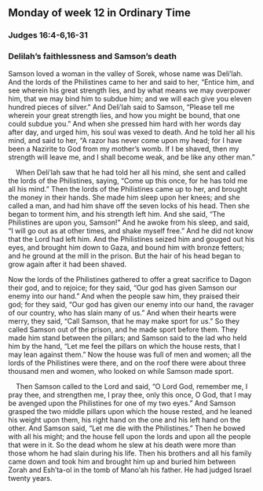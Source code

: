 ## Monday of week 12 in Ordinary Time

### Judges 16:4-6,16-31

### Delilah’s faithlessness and Samson’s death

Samson loved a woman in the valley of Sorek, whose name was Deliʹlah. And the lords of the Philistines came to her and said to her, “Entice him, and see wherein his great strength lies, and by what means we may overpower him, that we may bind him to subdue him; and we will each give you eleven hundred pieces of silver.” And Deliʹlah said to Samson, “Please tell me wherein your great strength lies, and how you might be bound, that one could subdue you.” And when she pressed him hard with her words day after day, and urged him, his soul was vexed to death. And he told her all his mind, and said to her, “A razor has never come upon my head; for I have been a Nazirite to God from my mother’s womb. If I be shaved, then my strength will leave me, and I shall become weak, and be like any other man.”

    When Deliʹlah saw that he had told her all his mind, she sent and called the lords of the Philistines, saying, “Come up this once, for he has told me all his mind.” Then the lords of the Philistines came up to her, and brought the money in their hands. She made him sleep upon her knees; and she called a man, and had him shave off the seven locks of his head. Then she began to torment him, and his strength left him. And she said, “The Philistines are upon you, Samson!” And he awoke from his sleep, and said, “I will go out as at other times, and shake myself free.” And he did not know that the Lord had left him. And the Philistines seized him and gouged out his eyes, and brought him down to Gaza, and bound him with bronze fetters; and he ground at the mill in the prison. But the hair of his head began to grow again after it had been shaved.

Now the lords of the Philistines gathered to offer a great sacrifice to Dagon their god, and to rejoice; for they said, “Our god has given Samson our enemy into our hand.” And when the people saw him, they praised their god; for they said, “Our god has given our enemy into our hand, the ravager of our country, who has slain many of us.” And when their hearts were merry, they said, “Call Samson, that he may make sport for us.” So they called Samson out of the prison, and he made sport before them. They made him stand between the pillars; and Samson said to the lad who held him by the hand, “Let me feel the pillars on which the house rests, that I may lean against them.” Now the house was full of men and women; all the lords of the Philistines were there, and on the roof there were about three thousand men and women, who looked on while Samson made sport.

    Then Samson called to the Lord and said, “O Lord God, remember me, I pray thee, and strengthen me, I pray thee, only this once, O God, that I may be avenged upon the Philistines for one of my two eyes.” And Samson grasped the two middle pillars upon which the house rested, and he leaned his weight upon them, his right hand on the one and his left hand on the other. And Samson said, “Let me die with the Philistines.” Then he bowed with all his might; and the house fell upon the lords and upon all the people that were in it. So the dead whom he slew at his death were more than those whom he had slain during his life. Then his brothers and all his family came down and took him and brought him up and buried him between Zorah and Eshʹta-ol in the tomb of Manoʹah his father. He had judged Israel twenty years.
